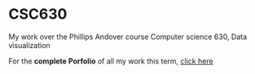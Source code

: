 # CSC630
My work over the Phillips Andover course Computer science 630, Data visualization 

For the **complete Porfolio** of all my work this term, [click here](http://re-desgn-co.com)
